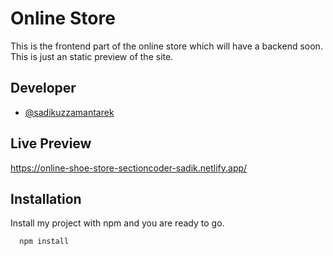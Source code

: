 
# Online Store 

This is the frontend part of the online store which will have a backend soon. This is just an static preview of the site.

## Developer

- [@sadikuzzamantarek](https://www.github.com/sadikuzzamantarek)


## Live Preview

https://online-shoe-store-sectioncoder-sadik.netlify.app/


## Installation

Install my project with npm and you are ready to go.

```bash
  npm install
 
```

    
